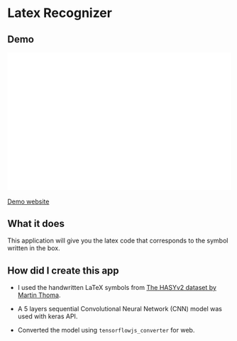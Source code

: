 # Latex Recognizer

## Demo

![](latex_CNN.gif)


<a href="https://yutsu.github.io/latex_recognizer/" target="_blank">Demo website</a>


## What it does
This application will give you the latex code that corresponds to the symbol written in the box.

## How did I create this app

* I used the handwritten LaTeX symbols from <a href="https://arxiv.org/abs/1701.08380">The HASYv2 dataset
 by Martin Thoma</a>.

* A 5 layers sequential Convolutional Neural Network (CNN) model was used with keras API.

* Converted the model using <code>tensorflowjs_converter</code> for web.
